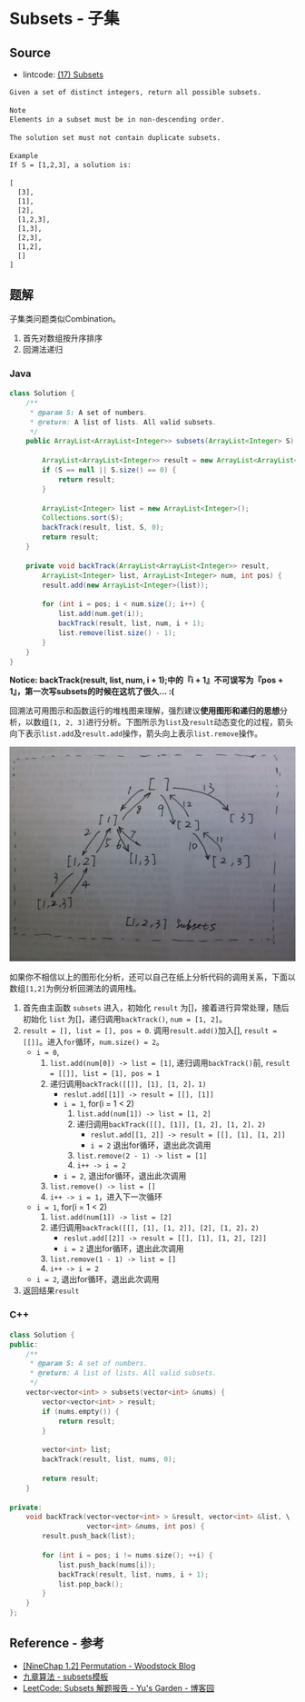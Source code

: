 # Subsets - 子集

## Source

- lintcode: [(17) Subsets](http://www.lintcode.com/en/problem/subsets/)

```
Given a set of distinct integers, return all possible subsets.

Note
Elements in a subset must be in non-descending order.

The solution set must not contain duplicate subsets.

Example
If S = [1,2,3], a solution is:

[
  [3],
  [1],
  [2],
  [1,2,3],
  [1,3],
  [2,3],
  [1,2],
  []
]
```

## 题解

子集类问题类似Combination。

1. 首先对数组按升序排序
2. 回溯法递归

### Java

```java
class Solution {
    /**
     * @param S: A set of numbers.
     * @return: A list of lists. All valid subsets.
     */
    public ArrayList<ArrayList<Integer>> subsets(ArrayList<Integer> S) {

        ArrayList<ArrayList<Integer>> result = new ArrayList<ArrayList<Integer>>();
        if (S == null || S.size() == 0) {
            return result;
        }

        ArrayList<Integer> list = new ArrayList<Integer>();
        Collections.sort(S);
        backTrack(result, list, S, 0);
        return result;
    }

    private void backTrack(ArrayList<ArrayList<Integer>> result,
        ArrayList<Integer> list, ArrayList<Integer> num, int pos) {
        result.add(new ArrayList<Integer>(list));

        for (int i = pos; i < num.size(); i++) {
            list.add(num.get(i));
            backTrack(result, list, num, i + 1);
            list.remove(list.size() - 1);
        }
    }
}
```

**Notice: backTrack(result, list, num, i + 1);中的『i + 1』不可误写为『pos + 1』，第一次写subsets的时候在这坑了很久... :(**

回溯法可用图示和函数运行的堆栈图来理解，强烈建议**使用图形和递归的思想**分析，以数组`[1, 2, 3]`进行分析。下图所示为`list`及`result`动态变化的过程，箭头向下表示`list.add`及`result.add`操作，箭头向上表示`list.remove`操作。

![Subsets运行递归调用图](../images/subsets.jpg)

如果你不相信以上的图形化分析，还可以自己在纸上分析代码的调用关系，下面以数组`[1,2]`为例分析回溯法的调用栈。

1. 首先由主函数 `subsets` 进入，初始化 `result` 为[]，接着进行异常处理，随后初始化 `list` 为[]，递归调用`backTrack()`, `num = [1, 2]`。
2. `result = [], list = [], pos = 0`. 调用`result.add()`加入[], `result = [[]]`。进入`for`循环，`num.size() = 2`。
    - `i = 0`,
        1. `list.add(num[0]) -> list = [1]`, 递归调用`backTrack()`前, `result = [[]], list = [1], pos = 1`
        2. 递归调用`backTrack([[]], [1], [1, 2]，1)`
            - `reslut.add[[1]] -> result = [[], [1]]`
            - `i = 1`, for(i = 1 < 2)
                1. `list.add(num[1]) -> list = [1, 2]`
                2. 递归调用`backTrack([[], [1]], [1, 2], [1, 2]，2)`
                    - `reslut.add[[1, 2]] -> result = [[], [1], [1, 2]]`
                    - `i = 2` 退出for循环，退出此次调用
                3. `list.remove(2 - 1) -> list = [1]`
                4. `i++ -> i = 2`
            - `i = 2`, 退出for循环，退出此次调用
        3. `list.remove() -> list = []`
        4. `i++ -> i = 1`，进入下一次循环
    - `i = 1`, for(i = 1 < 2)
        1. `list.add(num[1]) -> list = [2]`
        2. 递归调用`backTrack([[], [1], [1, 2]], [2], [1, 2]，2)`
            - `reslut.add[[2]] -> result = [[], [1], [1, 2], [2]]`
            - `i = 2` 退出for循环，退出此次调用
        3. `list.remove(1 - 1) -> list = []`
        4. `i++ -> i = 2`
    - `i = 2`, 退出for循环，退出此次调用
3. 返回结果`result`

### C++

```c++
class Solution {
public:
    /**
     * @param S: A set of numbers.
     * @return: A list of lists. All valid subsets.
     */
    vector<vector<int> > subsets(vector<int> &nums) {
        vector<vector<int> > result;
    	if (nums.empty()) {
    	    return result;
    	}

    	vector<int> list;
    	backTrack(result, list, nums, 0);

    	return result;
    }

private:
    void backTrack(vector<vector<int> > &result, vector<int> &list, \
                   vector<int> &nums, int pos) {
        result.push_back(list);

        for (int i = pos; i != nums.size(); ++i) {
            list.push_back(nums[i]);
            backTrack(result, list, nums, i + 1);
            list.pop_back();
        }
    }
};
```

## Reference - 参考

- [[NineChap 1.2] Permutation - Woodstock Blog](http://okckd.github.io/blog/2014/06/12/NineChap-Permutation/)
- [九章算法 - subsets模板](http://www.jiuzhang.com/solutions/subsets/)
- [LeetCode: Subsets 解题报告 - Yu's Garden - 博客园](http://www.cnblogs.com/yuzhangcmu/p/4211815.html)
